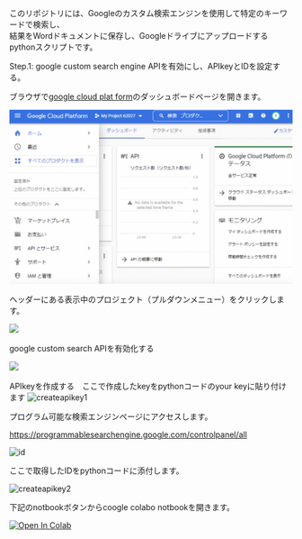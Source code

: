 このリポジトリには、Googleのカスタム検索エンジンを使用して特定のキーワードで検索し、  
結果をWordドキュメントに保存し、Googleドライブにアップロードするpythonスクリプトです。

  
Step.1: google custom search engine APIを有効にし、APIkeyとIDを設定する。

 ブラウザで[google cloud plat form](https://cloud.google.com/free?utm_source=google&utm_medium=cpc&utm_campaign=japac-JP-all-ja-dr-BKWS-all-core-trial-EXA-dr-1605216&utm_content=text-ad-none-none-DEV_c-CRE_602341359562-ADGP_Hybrid%20%7C%20BKWS%20-%20EXA%20%7C%20Txt%20~%20GCP%20~%20General_core%20brand-KWID_43700071566406792-aud-1644542956268%3Akwd-26415313501&userloc_1009365-network_g&utm_term=KW_google%20cloud%20platform&gclid=CjwKCAjwov6hBhBsEiwAvrvN6Eqgy3VztdEsdwjtgHS7rL05V0zvy0K7Iuv90bsXry1e3w71hwhlBhoCO_oQAvD_BwE&gclsrc=aw.ds)のダッシュボードページを開きます。  
 
 <img src="description_imag1.png" width="600">

 ヘッダーにある表示中のプロジェクト（プルダウンメニュー）をクリックします。
 
 
![](gifgif.gif)  


google custom search APIを有効化する 

![](createapikey.gif)



APIkeyを作成する　ここで作成したkeyをpythonコードのyour keyに貼り付けます
![createapikey1](https://user-images.githubusercontent.com/97029186/233791652-bbf63141-65f5-4de0-abef-53dabb714184.gif)

プログラム可能な検索エンジンページにアクセスします。

https://programmablesearchengine.google.com/controlpanel/all

![id](https://user-images.githubusercontent.com/97029186/233792768-6363d1cb-7d7e-474b-9473-57e024e30579.gif)

ここで取得したIDをpythonコードに添付します。


![createapikey2](https://user-images.githubusercontent.com/97029186/233791751-ca45f94f-5de5-46c1-a288-57ebdae5913e.gif)

下記のnotbookボタンからcoogle colabo notbookを開きます。



[![Open In Colab](https://colab.research.google.com/assets/colab-badge.svg)](https://colab.research.google.com/drive/1rRwrLEe7iIgoe_P-bsjCNtKbNANOvwI9?usp=sharing)
